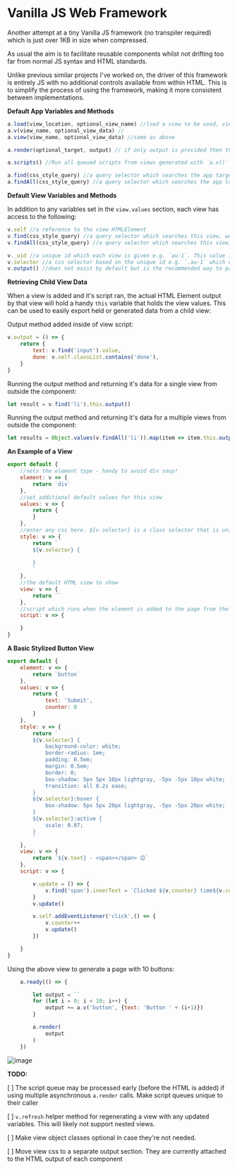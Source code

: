 # Vanilla JS Web Framework

Another attempt at a tiny Vanilla JS framework (no transpiler required) which is just over 1KB in size when compressed.

As usual the aim is to facilitate reusable components whilst not drifting too far from normal JS syntax and HTML standards.

Unlike previous similar projects I've worked on, the driver of this framework is entirely JS with no additional controls available from within HTML. This is to simplify the process of using the framework, making it more consistent between implementations.  

**Default App Variables and Methods**

```javascript
a.load(view_location, optional_view_name) //load a view to be used, view name, used to call a view, is optional and will default to the filename minus the extension
a.v(view_name, optional_view_data) //
a.view(view_name, optional_view_data) //same as above

a.render(optional_target, output) // if only output is provided then the output will be renedered to to the app target (usually document.body)  

a.scripts() //Run all queued scripts from views generated with `a.v()` or `a.view()`. Views need to have been added to the page before running this. This method is likely to be removed/changed to simplify implementation

a.find(css_style_query) //a query selector which searches the app target (by defaul the `document`), works like document.querySelector
a.findAll(css_style_query) //a query selector which searches the app target (by defaul the `document`), works like document.querySelectorAll
```

**Default View Variables and Methods**

In addition to any variables set in the `view.values` section, each view has access to the following:

```javascript
v.self //a reference to the view HTMLElement
v.find(css_style_query) //a query selector which searches this view, works like v.self.querySelector
v.findAll(css_style_query) //a query selector which searches this view, works like v.self.querySelectorAll

v._uid //a unique id which each view is given e.g. `au-1`. This value is incremented as opposed to randmized for cleaner HTML output
v.selector //a css selector based on the unique id e.g. `.au-1` which could also be used in JS if need be
v.output() //does not exist by default but is the recommended way to provide output from a view
```

**Retrieving Child View Data**

When a view is added and it's script ran, the actual HTML Element output by that view will hold a handy `this` variable that holds the view values. This can be used to easily export held or generated data from a child view:

Output method added inside of view script:
```javascript
v.output = () => {
    return {
        text: v.find('input').value,
        done: v.self.classList.contains('done'),
    }
}
```

Running the output method and returning it's data for a single view from outside the component:
```javascript
let result = v.find('li').this.output()
```

Running the output method and returning it's data for a multiple views from outside the component:
```javascript
let results = Object.values(v.findAll('li')).map(item => item.this.output())
```






**An Example of a View**

```javascript
export default {
    //sets the element type - handy to avoid div soup!
    element: v => {
        return `div`
    },
    //set additional default values for this view
    values: v => {
        return {
        }
    },
    //enter any css here. ${v.selector} is a class selector that is unique to this element
    style: v => {
        return `
        ${v.selector} {
            
        }
        `
    },
    //the default HTML view to show
    view: v => {
        return ``
    },
    //script which runs when the element is added to the page from the `a.render` method
    script: v => {

    }
}
```


**A Basic Stylized Button View**
```javascript
export default {
    element: v => {
        return `button`
    },
    values: v => {
        return {
            text: 'Submit',
            counter: 0
        }
    },
    style: v => {
        return `
        ${v.selector} {
            background-color: white;
            border-radius: 1em;
            padding: 0.5em;
            margin: 0.5em;
            border: 0;
            box-shadow: 5px 5px 10px lightgray, -5px -5px 10px white;
            transition: all 0.2s ease;
        }
        ${v.selector}:hover {
            box-shadow: 5px 5px 20px lightgray, -5px -5px 20px white;
        }
        ${v.selector}:active {
            scale: 0.97;
        }
        `
    },
    view: v => {
        return `${v.text} - <span></span> 😊`
    },
    script: v => {

        v.update = () => {
            v.find('span').innerText = `Clicked ${v.counter} time${v.counter!==1?'s':''}`
        }
        v.update()

        v.self.addEventListener('click',() => {
            v.counter++
            v.update()
        })

    }
}
```

Using the above view to generate a page with 10 buttons:

```javascript
    a.ready(() => {

        let output = ``
        for (let i = 0; i < 10; i++) {
            output += a.v('button', {text: 'Button ' + (i+1)})
        }

        a.render(
            output
        )
    })
```

![image](https://user-images.githubusercontent.com/13086157/198755403-968328db-4500-4d7a-b9e2-ecaef9dbd041.png)


**TODO:**

[ ] The script queue may be processed early (before the HTML is added) if using multiple asynchronous `a.render` calls. Make script queues unique to their caller

[ ] `v.refresh` helper method for regenerating a view with any updated variables. This will likely not support nested views.

[ ] Make view object classes optional in case they're not needed.

[ ] Move view css to a separate output section. They are currently attached to the HTML output of each component
